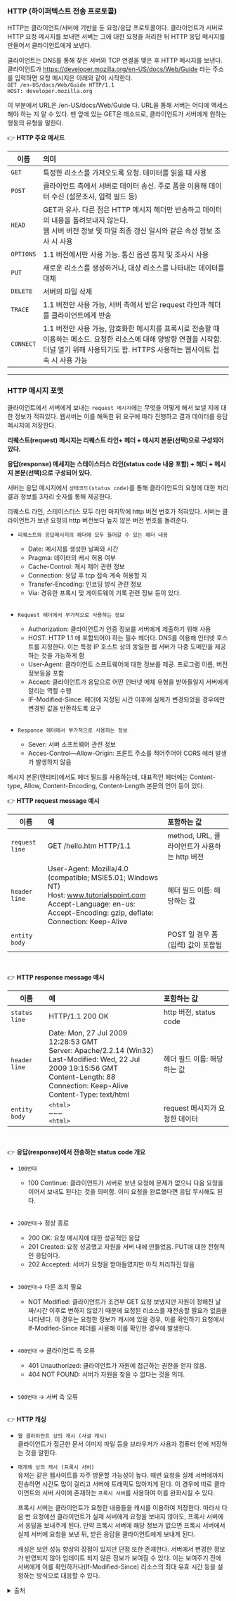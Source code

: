 ### HTTP (하이퍼텍스트 전송 프로토콜)

HTTP는 클라이언트/서버에 기반을 둔 요청/응답 프로토콜이다. 클라이언트가 서버로 HTTP 요청 메시지를 보내면 서버는 그에 대한 요청을 처리한 뒤 HTTP 응답 메시지를 만들어서 클라이언트에게 보낸다.

클라이언트는 DNS를 통해 찾은 서버와 TCP 연결을 맺은 후 HTTP 메시지를 보낸다. 클라이언트가 https://developer.mozilla.org/en-US/docs/Web/Guide 라는 주소를 입력하면 요청 메시지은 아래와 같이 시작한다.<br>
`GET /en-US/docs/Web/Guide HTTP/1.1`<br>
`HOST: developer.mozilla.org `
<br>

이 부분에서 URL은 /en-US/docs/Web/Guide 다. URL을 통해 서버는 어디에 액세스 해야 하는 지 알 수 있다. 맨 앞에 있는 GET은 메소드로, 클라이언트가 서버에게 원하는 행동의 유형을 말한다.

👉 **HTTP 주요 메서드**

| 이름 | 의미 |
|---|:---|
| `GET` | 특정한 리소스를 가져오도록 요청. 데이터를 읽을 때 사용 | 
| `POST` | 클라이언트 측에서 서버로 데이터 송신. 주로 폼을 이용해 데이터 수신 (설문조사, 입력 필드 등)| 
| `HEAD` | GET과 유사. 다른 점은 HTTP 메시지 헤더만 반송하고 데이터의 내용을 돌려보내지 않는다. <br>웹 서버 버전 정보 및 파일 최종 갱신 일시와 같은 속성 정보 조사 시 사용 | 
| `OPTIONS` | 1.1 버전에서만 사용 가능. 통신 옵션 통지 및 조사시 사용 | 
| `PUT` | 새로운 리소스를 생성하거나, 대상 리소스를 나타내는 데이터를 대체 | 
| `DELETE` | 서버의 파일 삭제 | 
| `TRACE` | 1.1 버전만 사용 가능, 서버 측에서 받은 request 라인과 헤더를 클라이언트에게 반송 | 
| `CONNECT` | 1.1 버전만 사용 가능, 암호화한 메시지를 프록시로 전송할 때 이용하는 메소드. 요청한 리소스에 대해 양방향 연결을 시작함. <br>터널 열기 위해 사용되기도 함. HTTPS 사용하는 웹사이트 접속 시 사용 가능 | 
---
### HTTP 메시지 포맷

클라이언트에서 서버에게 보내는 `request 메시지`에는 무엇을 어떻게 해서 보낼 지에 대한 정보가 적혀있다. 웹서버는 이를 해독한 뒤 요구에 따라 진행하고 결과 데이터를 응답 메시지에 저장한다.

**리퀘스트(request) 메시지는 리퀘스트 라인+ 헤더 + 메시지 본문(선택)으로 구성되어 있다.**

**응답(response) 메세지는 스테이스터스 라인(status code 내용 포함) + 헤더 + 메시지 본문(선택)으로 구성되어 있다.**

서버는 응답 메시지에서 `상태코드(status code)`를 통해 클라이언트의 요청에 대한 처리 결과 정보를 3자리 숫자를 통해 제공한다. <br>

리퀘스트 라인, 스테이스터스 모두 라인 마지막에 http 버전 번호가 적혀있다. 서버는 클라이언트가 보낸 요청의 http 버전보다 높지 않은 버전 번호를 돌려준다.

- `리퀘스트와 응답메시지의 헤더에 모두 들어갈 수 있는 헤더 내용` 
    - Date: 메시지를 생성한 날짜와 시간 
    - Pragma: 데이터의 캐시 허용 여부
    - Cache-Control: 캐시 제어 관련 정보
    - Connection: 응답 후 tcp 접속 계속 허용할 지
    - Transfer-Encoding: 인코딩 방식 관련 정보
    - Via: 경유한 프록시 및 게이트웨이 기록 관련 정보 등이 있다.
<br><br>

- `Request 헤더에서 부가적으로 사용하는 정보`
    - Authorization: 클라이언트가 인증 정보를 서버에게 제출하기 위해 사용
    - HOST: HTTP 1.1 에 포함되어야 하는 필수 헤더다. DNS를 이용해 인터넷 호스트를 지정한다. 이는 특정 IP 호스트 상의 동일한 웹 서버가 다중 도메인을 제공하는 것을 가능하게 함
    - User-Agent: 클라이언트 소프트웨어에 대한 정보를 제공. 프로그램 이름, 버전 정보등을 포함
    - Accept: 클라이언트가 응답으로 어떤 인터넷 메체 유형을 받아들일지 서버에게 알리는 역할 수행
    - IF-Modified-Since: 헤더에 지정된 시간 이후에 실체가 변경되었을 경우에만 변경된 값을 반환하도록 요구
<br><br>

- `Response 헤더에서 부가적으로 사용하는 정보`
    - Sever: 서버 소프트웨어 관련 정보
    - Acces-Control—Allow-Origin: 프론트 주소를 적어주어야 CORS 에러 발생가 발생하지 않음

메시지 본문(엔티티)에서도 헤더 필드를 사용하는데, 대표적인 헤더에는 Content-type, Allow, Content-Encoding, Content-Length 본문의 언어 등이 있다.

👉 **HTTP request message 예시**

| 이름 | 예 | 포함하는 값 |
|---|:---|:---|
| `request line` | GET /hello.htm HTTP/1.1| method, URL, 클라이언트가 사용하는 http 버전
| `header line` | User-Agent: Mozilla/4.0 (compatible; MSIE5.01; Windows NT)<br>Host: www.tutorialspoint.com<br>Accept-Language: en-us:<br>Accept-Encoding: gzip, deflate:<br>Connection: Keep-Alive | 헤더 필드 이름: 해당하는 값
| `entity body` | | POST 일 경우 폼(입력) 값이 포함됨 |
<br>

👉 **HTTP response message 예시**

| 이름 | 예 | 포함하는 값 |
|---|:---|:---|
| `status line` | HTTP/1.1 200 OK | http 버전, status code
| `header line` | Date: Mon, 27 Jul 2009 12:28:53 GMT<br>Server: Apache/2.2.14 (Win32)<br>Last-Modified: Wed, 22 Jul 2009 19:15:56 GMT<br>Content-Length: 88<br>Connection: Keep-Alive<br>Content-Type: text/html | 헤더 필드 이름: 해당하는 값
| `entity body` | `<html>`<br>~~~<br>`<html>` | request 메시지가 요청한 데이터 |
<br>


👉 **응답(response)에서 전송하는 status code 개요**

- `100번대`
    -  100 Continue: 클라이언트가 서버로 보낸 요청에 문제가 없으니 다음 요청을 이어서 보내도 된다는 것을 의미함. 이미 요청을 완료했다면 응답 무시해도 된다.
<br><br>

- `200번대`→ 정상 종료
    - 200 OK: 요청 메시지에 대한 성공적인 응답
    - 201 Created: 요청 성공했고 자원을 서버 내에 만들었음. PUT애 대한 전형적인 응답이다.
    - 202 Accepted: 서버가 요청을 받아들였지만 아직 처리하진 않음
<br><br>

- `300번대`→ 다른 조치 필요
    - NOT Modified: 클라이언트가 조건부 GET 요청 보냈지만 자원이 정해진 날짜/시간 이후로 변하지 않았기 때문에 요청된 리소스를 재전송할 필요가 없음을 나타낸다. 이 경우는 요청한 정보가 캐시에 있을 경우, 이를 확인하기 요청에서 If-Modifed-Since 헤더를 사용해 이를 확인한 경우에 발생한다.
<br><br>

- `400번대` → 클라이언트 측 오류
    - 401 Unauthorized: 클라이언트가 자원에 접근하는 권한을 얻지 않음.
    - 404 NOT FOUND: 서버가 자원을 찾을 수 없다는 것을 의미.
<br><br>

- `500번대` → 서버 측 오류
<br><br>

 👉 **HTTP 캐싱**

- `웹 클라이언트 상의 캐시 (사설 캐시)`<br>
    클라이언트가 접근한 문서 이미지 파일 등을 브라우저가 사용자 컴퓨터 안에 저장하는 것을 말한다.

- `매개체 상의 캐시 (프록시 서버)`<br>
    유저는 같은 웹사이트를 자주 방문할 가능성이 높다. 매번 요청을 실제 서버에까지 전송하면 시간도 많이 걸리고 서버에 트래픽도 많아지게 된다. 이 경우에 따로 클라이언트와 서버 사이에 존재하는 `프록시 서버`를 사용하여 이를 완화시킬 수 있다.

    프록시 서버는 클라이언트가 요청한 내용들을 캐시를 이용하여 저장한다. 따라서 다음 번 요청에선 클라이언트가 실제 서버에게 요청을 보내지 않아도, 프록시 서버에서 응답을 보내주게 된다. 만약 프록시 서버에 해당 정보가 없으면 프록시 서버에서 실제 서버에 요청을 보낸 뒤, 받은 응답을 클라이언트에게 보내게 된다.

    캐싱은 보안 성능 향상의 장점이 있지만 단점 또한 존재한다. 서버에서 변경한 정보가 반영되지 않아 업데이트 되지 않은 정보가 보여질 수 있다. 이는 보여주기 전에 서버에게 이를 확인하거나(If-Modified-Since) 리소스의 최대 유효 시간 등을 설정하는 방식으로 대응할 수 있다.

<details>
<summary>출처</summary>

- 도서 [성공과 실패를 결정하는 1%의 네트워크 원리] ~ 54p

- 도서 [TCP/IP 완벽 가이드]

- [HTTP METHOD_PUT](https://developer.mozilla.org/ko/docs/Web/HTTP/Methods/PUT)

- [HTTP METHOD_CONNECT](https://developer.mozilla.org/ko/docs/Web/HTTP/Methods/CONNECT)

- [HTTP-Status](https://developer.mozilla.org/ko/docs/Web/HTTP/Status)

- [HTTP 응답 헤더](https://www.zerocho.com/category/HTTP/post/5b4c4e3efc5052001b4f519b)

- [HTTP 헤더 종류](https://gmlwjd9405.github.io/2019/01/28/http-header-types.html)

- [http request message](https://www.tutorialspoint.com/http/http_requests.htm)

- [http response message](https://www.tutorialspoint.com/http/http_responses.htm)

- [자세한 status code 종류](https://www.w3.org/Protocols/rfc2616/rfc2616-sec6.html)

- [캐싱](https://developer.mozilla.org/ko/docs/Web/HTTP/Caching)
</details>